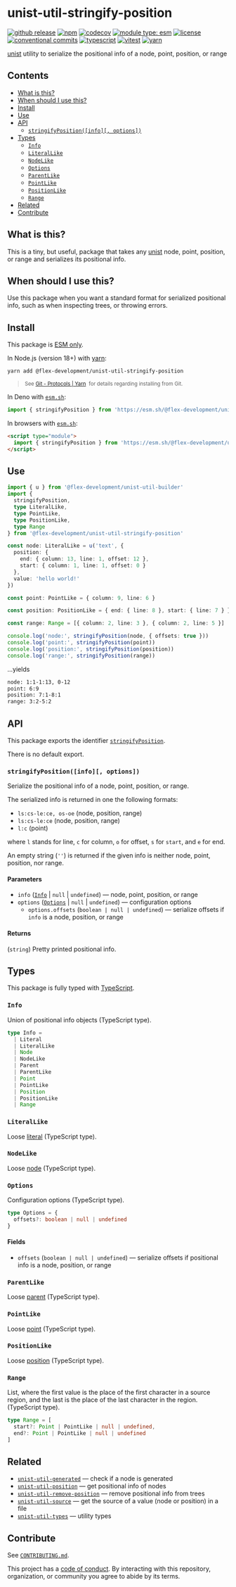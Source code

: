 # unist-util-stringify-position

[![github release](https://img.shields.io/github/v/release/flex-development/unist-util-stringify-position.svg?include_prereleases&sort=semver)](https://github.com/flex-development/unist-util-stringify-position/releases/latest)
[![npm](https://img.shields.io/npm/v/@flex-development/unist-util-stringify-position.svg)](https://npmjs.com/package/@flex-development/unist-util-stringify-position)
[![codecov](https://codecov.io/gh/flex-development/unist-util-stringify-position/graph/badge.svg?token=oB6Ip38ZJt)](https://codecov.io/gh/flex-development/unist-util-stringify-position)
[![module type: esm](https://img.shields.io/badge/module%20type-esm-brightgreen)](https://github.com/voxpelli/badges-cjs-esm)
[![license](https://img.shields.io/github/license/flex-development/unist-util-stringify-position.svg)](LICENSE.md)
[![conventional commits](https://img.shields.io/badge/-conventional%20commits-fe5196?logo=conventional-commits&logoColor=ffffff)](https://conventionalcommits.org/)
[![typescript](https://img.shields.io/badge/-typescript-3178c6?logo=typescript&logoColor=ffffff)](https://typescriptlang.org/)
[![vitest](https://img.shields.io/badge/-vitest-6e9f18?style=flat&logo=vitest&logoColor=ffffff)](https://vitest.dev/)
[![yarn](https://img.shields.io/badge/-yarn-2c8ebb?style=flat&logo=yarn&logoColor=ffffff)](https://yarnpkg.com/)

[unist][unist] utility to serialize the positional info of a node, point, position, or range

## Contents

- [What is this?](#what-is-this)
- [When should I use this?](#when-should-i-use-this)
- [Install](#install)
- [Use](#use)
- [API](#api)
  - [`stringifyPosition([info][, options])`](#stringifypositioninfo-options)
- [Types](#types)
  - [`Info`](#info)
  - [`LiteralLike`](#literallike)
  - [`NodeLike`](#nodelike)
  - [`Options`](#options)
  - [`ParentLike`](#parentlike)
  - [`PointLike`](#pointlike)
  - [`PositionLike`](#positionlike)
  - [`Range`](#range)
- [Related](#related)
- [Contribute](#contribute)

## What is this?

This is a tiny, but useful, package that takes any [unist][unist] node, point, position, or range and serializes its
positional info.

## When should I use this?

Use this package when you want a standard format for serialized positional info, such as when inspecting trees, or
throwing errors.

## Install

This package is [ESM only][esm].

In Node.js (version 18+) with [yarn][yarn]:

```sh
yarn add @flex-development/unist-util-stringify-position
```

<blockquote>
  <small>
    See <a href='https://yarnpkg.com/protocol/git'>Git - Protocols | Yarn</a>
    &nbsp;for details regarding installing from Git.
  </small>
</blockquote>

In Deno with [`esm.sh`][esmsh]:

```ts
import { stringifyPosition } from 'https://esm.sh/@flex-development/unist-util-stringify-position'
```

In browsers with [`esm.sh`][esmsh]:

```html
<script type="module">
  import { stringifyPosition } from 'https://esm.sh/@flex-development/unist-util-stringify-position'
</script>
```

## Use

```ts
import { u } from '@flex-development/unist-util-builder'
import {
  stringifyPosition,
  type LiteralLike,
  type PointLike,
  type PositionLike,
  type Range
} from '@flex-development/unist-util-stringify-position'

const node: LiteralLike = u('text', {
  position: {
    end: { column: 13, line: 1, offset: 12 },
    start: { column: 1, line: 1, offset: 0 }
  },
  value: 'hello world!'
})

const point: PointLike = { column: 9, line: 6 }

const position: PositionLike = { end: { line: 8 }, start: { line: 7 } }

const range: Range = [{ column: 2, line: 3 }, { column: 2, line: 5 }]

console.log('node:', stringifyPosition(node, { offsets: true }))
console.log('point:', stringifyPosition(point))
console.log('position:', stringifyPosition(position))
console.log('range:', stringifyPosition(range))
```

...yields

```sh
node: 1:1-1:13, 0-12
point: 6:9
position: 7:1-8:1
range: 3:2-5:2
```

## API

This package exports the identifier [`stringifyPosition`](#stringifypositioninfo-options).

There is no default export.

### `stringifyPosition([info][, options])`

Serialize the positional info of a node, point, position, or range.

The serialized info is returned in one the following formats:

- `ls:cs-le:ce, os-oe` (node, position, range)
- `ls:cs-le:ce` (node, position, range)
- `l:c` (point)

where `l` stands for line, `c` for column, `o` for offset, `s` for `start`, and `e` for end.

An empty string (`''`) is returned if the given info is neither node, point, position, nor range.

#### Parameters

- `info` ([`Info`](#info) | `null` | `undefined`) &mdash; node, point, position, or range
- `options` ([`Options`](#options) | `null` | `undefined`) &mdash; configuration options
  - `options.offsets` (`boolean | null | undefined`) &mdash; serialize offsets if `info` is a node, position, or range

#### Returns

(`string`) Pretty printed positional info.

## Types

This package is fully typed with [TypeScript][typescript].

### `Info`

Union of positional info objects (TypeScript type).

```ts
type Info =
  | Literal
  | LiteralLike
  | Node
  | NodeLike
  | Parent
  | ParentLike
  | Point
  | PointLike
  | Position
  | PositionLike
  | Range
```

### `LiteralLike`

Loose [literal][literal] (TypeScript type).

### `NodeLike`

Loose [node][node] (TypeScript type).

### `Options`

Configuration options (TypeScript type).

```ts
type Options = {
  offsets?: boolean | null | undefined
}
```

#### Fields

- `offsets` (`boolean | null | undefined`) &mdash; serialize offsets if positional info is a node, position, or range

### `ParentLike`

Loose [parent][parent] (TypeScript type).

### `PointLike`

Loose [point][point] (TypeScript type).

### `PositionLike`

Loose [position][position] (TypeScript type).

### `Range`

List, where the first value is the place of the first character in a source region, and the last is the place of the
last character in the region. (TypeScript type).

```ts
type Range = [
  start?: Point | PointLike | null | undefined,
  end?: Point | PointLike | null | undefined
]
```

## Related

- [`unist-util-generated`][unist-util-generated] &mdash; check if a node is generated
- [`unist-util-position`][unist-util-position] &mdash; get positional info of nodes
- [`unist-util-remove-position`][unist-util-remove-position] &mdash; remove positional info from trees
- [`unist-util-source`][unist-util-source] &mdash; get the source of a value (node or position) in a file
- [`unist-util-types`][unist-util-types] &mdash; utility types

## Contribute

See [`CONTRIBUTING.md`](CONTRIBUTING.md).

This project has a [code of conduct](CODE_OF_CONDUCT.md). By interacting with this repository, organization, or
community you agree to abide by its terms.

[esm]: https://gist.github.com/sindresorhus/a39789f98801d908bbc7ff3ecc99d99c
[esmsh]: https://esm.sh/
[literal]: https://github.com/syntax-tree/unist#literal
[node]: https://github.com/syntax-tree/unist#node
[parent]: https://github.com/syntax-tree/unist#parent
[point]: https://github.com/syntax-tree/unist#point
[position]: https://github.com/syntax-tree/unist#position
[typescript]: https://www.typescriptlang.org
[unist-util-generated]: https://github.com/syntax-tree/unist-util-generated
[unist-util-position]: https://github.com/syntax-tree/unist-util-position
[unist-util-remove-position]: https://github.com/syntax-tree/unist-util-remove-position
[unist-util-source]: https://github.com/syntax-tree/unist-util-source
[unist-util-types]: https://github.com/flex-development/unist-util-types
[unist]: https://github.com/syntax-tree/unist
[yarn]: https://yarnpkg.com
